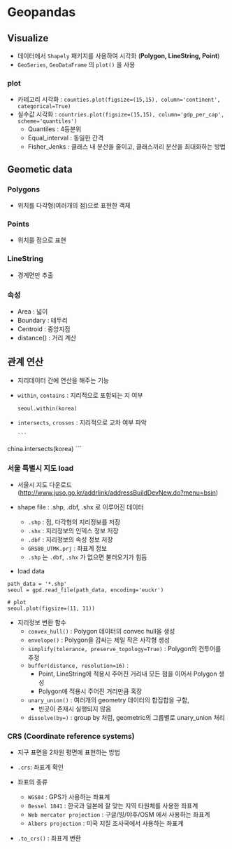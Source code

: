 # Geopandas

## Visualize

- 데이터에서 `Shapely` 패키지를 사용하여 시각화 (**Polygon, LineString, Point**)
- `GeoSeries`, `GeoDataFrame` 의 `plot()` 을 사용



### plot

- 카테고리 시각화 : `counties.plot(figsize=(15,15), column='continent', categorical=True)`
- 실수값 시각화 : `countries.plot(figsize=(15,15), column='gdp_per_cap', scheme='quantiles')`
  - Quantiles : 4등분위
  - Equal_interval : 동일한 간격
  - Fisher_Jenks : 클래스 내 분산을 줄이고, 클래스끼리 분산을 최대화하는 방법



## Geometic data

### Polygons

- 위치를 다각형(여러개의 점)으로 표현한 객체

### Points

- 위치를 점으로 표현

### LineString

- 경계면만 추출



### 속성

- Area : 넓이
- Boundary : 테두리
- Centroid : 중앙지점
- distance() : 거리 계산



## 관계 연산

- 지리데이터 간에 연산을 해주는 기능



- `within`, `contains` : 지리적으로 포함되는 지 여부

  ```
  seoul.within(korea)
  ```

- `intersects`,  `crosses` : 지리적으로 교차 여부 파악

      ```
china.intersects(korea)
      ```



### 서울 특별시 지도 load

- 서울시 지도 다운로드 (http://www.juso.go.kr/addrlink/addressBuildDevNew.do?menu=bsin)

- shape file : .shp, .dbf, .shx 로 이루어진 데이터
  - `.shp` : 점, 다각형의 지리정보를 저장
  - `.shx` : 지리정보의 인덱스 정보 저장
  - `.dbf` : 지리정보의 속성 정보 저장
  - `GRS80_UTMK.prj` : 좌표계 정보
  - `.shp` 는 `.dbf`, `.shx` 가 없으면 불러오기가 힘듬



- load data

```
path_data = '*.shp'
seoul = gpd.read_file(path_data, encoding='euckr')

# plot
seoul.plot(figsize=(11, 11))
```



- 지리정보 변환 함수
  - `convex_hull()` : Polygon 데이터의 convec hull을 생성
  - `envelope()` : Polygon을 감싸는 제일 작은 사각형 생성
  - `simplify(tolerance, preserve_topology=True)` : Polygon의 컨투어를 추정
  - `buffer(distance, resolution=16)` : 
    - Point, LineString에 적용시 주어진 거리내 모든 점을 이어서 Polygon 생성
    - Polygon에 적용시 주어진 거리만큼 혹장
  - `unary_union()` : 여러개의 geometry 데이터의 합집합을 구함,
    - 빈곳이 존재시 실행되지 않음
  - `dissolve(by=)` : group by 처럼, geometric의 그룹별로 unary_union 처리



### CRS (Coordinate reference systems)

- 지구 표면을 2차원 평면에 표현하는 방법

- `.crs`: 좌표계 확인



- 좌표의 종류
  - `WGS84` : GPS가 사용하는 좌표계
  - `Bessel 1841` : 한국과 일본에 잘 맞는 지역 타원체를 사용한 좌표계
  - `Web mercator projection` : 구글/빙/야후/OSM 에서 사용하는 좌표계
  - `Albers projection` : 미국 지질 조사국에서 사용하는 좌표계



- `.to_crs()` : 좌표계 변환